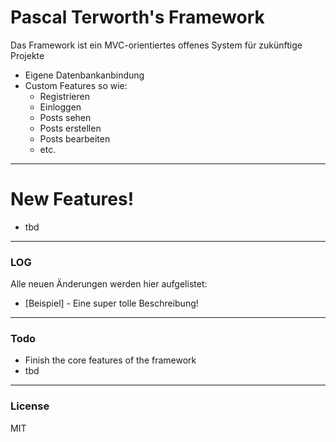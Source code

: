 # Pascal Terworth's Framework

Das Framework ist ein MVC-orientiertes offenes System für zukünftige Projekte

  - Eigene Datenbankanbindung
  - Custom Features so wie:
    -  Registrieren
    -  Einloggen
    -  Posts sehen
    -  Posts erstellen
    -  Posts bearbeiten
    -  etc.
----
# New Features!

  - tbd
----
### LOG

Alle neuen Änderungen werden hier aufgelistet:

* [Beispiel] - Eine super tolle Beschreibung!

----
### Todo

 - Finish the core features of the framework
 - tbd
    
----
### License
MIT
